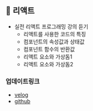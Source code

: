 ## 📘 리액트
- 실전 리액트 프로그래밍 강의 듣기
	- 리액트를 사용한 코드의 특징
	- 컴포넌트의 속성값과 상태값
	- 컴포넌트 함수의 반환값
	- 리액트 요소와 가상돔1
	- 리액트 요소와 가상돔2

### 업데이트링크
- [velog](https://velog.io/@fromzoo/%EC%A4%91%EC%9A%94%ED%95%98%EC%A7%80%EB%A7%8C-%ED%97%B7%EA%B0%88%EB%A6%AC%EB%8A%94-%EB%A6%AC%EC%95%A1%ED%8A%B8-%EA%B0%9C%EB%85%90-%EC%9D%B4%ED%95%B4%ED%95%98%EA%B8%B0)
- [github](https://github.com/leemyungju9347/React/blob/main/Practical_React_Programming/class-note/%EC%A4%91%EC%9A%94%ED%95%98%EC%A7%80%EB%A7%8C%20%ED%97%B7%EA%B0%88%EB%A6%AC%EB%8A%94%20%EB%A6%AC%EC%95%A1%ED%8A%B8%20%EA%B0%9C%EB%85%90%20%EC%9D%B4%ED%95%B4%ED%95%98%EA%B8%B0.md)

